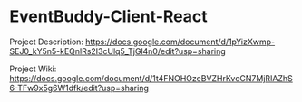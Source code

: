 # EventBuddy-Client-React

Project Description: https://docs.google.com/document/d/1pYizXwmp-SEJ0_kY5n5-kEQnlRs2I3cUlq5_TjGl4n0/edit?usp=sharing

Project Wiki: https://docs.google.com/document/d/1t4FNOHOzeBVZHrKvoCN7MjRIAZhS6-TFw9x5g6W1dfk/edit?usp=sharing
